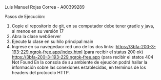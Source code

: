 Luis Manuel Rojas Correa - A00399289

Pasos de Ejecuciòn:

1. Copie el repositorio de git, en su computador debe tener gradle y java, al menos en su versión 17
2. Abra la clase webServer
3. Ejecute la clase en su hilo principal main
4. Ingrese en su navegedaor red uno de los dos links:
      https://3bfa-200-3-193-229.ngrok-free.app/index.html (para recibir el status 200 ok)
      https://3bfa-200-3-193-229.ngrok-free.app (para recibir el statos 404 Not Found
En la consola de su ambiente de ejeución podrá hallar la información sobre las conexiones establecidas, en terminos de los headers del protocolo HTTP. 
